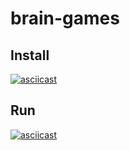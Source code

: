 # brain-games
## Install
[![asciicast](https://asciinema.org/a/1cqDdFmKLu84b0MY0PEjBgj5r.png)](https://asciinema.org/a/1cqDdFmKLu84b0MY0PEjBgj5r?speed=4&size=medium)

## Run
[![asciicast](https://asciinema.org/a/nhmQBHVnSNEjYOOZCgxIm1Ayf.png)](https://asciinema.org/a/nhmQBHVnSNEjYOOZCgxIm1Ayf?speed=2&size=medium)


